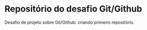 # Repositório do desafio Git/Github
Desafio de projeto sobre Git/Github: criando primeiro repositório.
